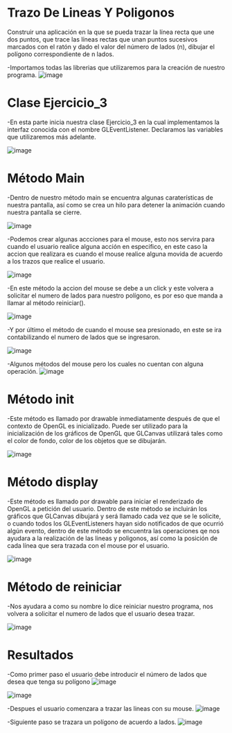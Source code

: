 # Trazo De Lineas Y Poligonos
Construir una aplicación en la que se pueda trazar la línea recta
que une dos puntos, que trace las líneas rectas que unan puntos sucesivos marcados con el
ratón y dado el valor del número de lados (n), dibujar el polígono correspondiente de n lados. 

-Importamos todas las librerias que utilizaremos para la creación de nuestro programa.
![image](https://user-images.githubusercontent.com/71079322/132070962-4e954679-a05b-4542-bb5f-6630850d6ee8.png)

# Clase Ejercicio_3
-En esta parte inicia nuestra clase Ejercicio_3 en la cual implementamos la interfaz conocida con el nombre GLEventListener. Declaramos las variables que utilizaremos más adelante.

![image](https://user-images.githubusercontent.com/71079322/132071921-267050cb-662c-4fa3-bab6-4e8c0286f3c2.png)

# Método Main
-Dentro de nuestro método main se encuentra algunas caraterísticas de nuestra pantalla, así como se crea un hilo para detener la animación cuando nuestra pantalla se cierre.

![image](https://user-images.githubusercontent.com/71079322/132072195-8fffe314-fb80-4b25-a61a-888e96e5f500.png)

-Podemos crear algunas accciones para el mouse, esto nos servira para cuando el usuario realice alguna acción en especifico, en este caso la accion que realizara es 
cuando el mouse realice alguna movida de acuerdo a los trazos que realice el usuario.

![image](https://user-images.githubusercontent.com/71079322/132072730-af4c86b9-7ef5-43a2-9ab4-2d6275a43175.png)

-En este método la accion del mouse se debe a un click y este volvera a solicitar el numero de lados para nuestro polígono, es por eso que manda a llamar al método reiniciar().

![image](https://user-images.githubusercontent.com/71079322/132073140-32f84d44-c5cd-4776-8e94-7c8ff5e65a7a.png)

-Y por último el método de cuando el mouse sea presionado, en este se ira contabilizando el numero de lados que se ingresaron.

![image](https://user-images.githubusercontent.com/71079322/132073307-b6713f52-c2b0-4bc1-b958-45264acbe5d8.png)

-Algunos métodos del mouse pero los cuales no cuentan con alguna operación.
![image](https://user-images.githubusercontent.com/71079322/132073336-6003d8ba-facd-415f-9e9c-e570fee6fcc0.png)

# Método init
-Este método es llamado por drawable inmediatamente después de que el contexto de OpenGL es inicializado. Puede ser utilizado para la inicialización de los gráficos de OpenGL que GLCanvas utilizará tales como el color de fondo, color de los objetos que se dibujarán.

![image](https://user-images.githubusercontent.com/71079322/132073411-0b7a1dbb-1f46-401d-8820-6158056dab47.png)

# Método display
-Este método es llamado por drawable para iniciar el renderizado de OpenGL a petición del usuario. Dentro de este método se incluirán los gráficos que GLCanvas dibujará y será llamado cada vez que se le solicite, o cuando todos los GLEventListeners hayan sido notificados de que ocurrió algún evento, dentro de este método se encuentra las operaciones qe nos ayudara a la realización de las lineas y poligonos, así como la posición de cada línea que sera trazada con el mouse por el usuario.

![image](https://user-images.githubusercontent.com/71079322/132101951-1d7ad809-3260-4f50-b447-9a8a51043859.png)

# Método de reiniciar
-Nos ayudara a como su nombre lo dice reiniciar nuestro programa, nos volvera a solicitar el numero de lados que el usuario desea trazar.

![image](https://user-images.githubusercontent.com/71079322/132074125-21148c41-85d9-473e-8325-bae6a13cb74b.png)

#                                          Resultados
-Como primer paso el usuario debe introducir el número de lados que desea que tenga su polígono
![image](https://user-images.githubusercontent.com/71079322/132102001-9cd35c71-2cc1-4410-81fd-bebedcb1aeda.png)

![image](https://user-images.githubusercontent.com/71079322/132102009-a7af40b4-b308-44fe-8edf-af7b0aee4512.png)

-Despues el usuario comenzara a trazar las lineas con su mouse.
![image](https://user-images.githubusercontent.com/71079322/132102044-d8384ea1-7ea8-4c3d-9d5b-17c3e0bed15f.png)

-Siguiente paso se trazara un polígono de acuerdo a lados.
![image](https://user-images.githubusercontent.com/71079322/132102082-1af53406-c178-4270-bfae-0e929d331f9f.png)

                                    


